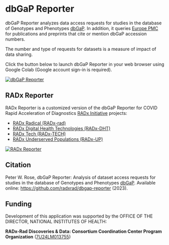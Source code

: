 # dbGaP Reporter

dbGaP Reporter analyzes data access requests for studies in the database of Genotypes and Phenotypes [dbGaP](https://www.ncbi.nlm.nih.gov/gap/). In addition, it queries [Europe PMC](https://europepmc.org/) for publications and preprints that cite or mention dbGaP accession numbers.

The number and type of requests for datasets is a measure of impact of data sharing.

Click the button below to launch dbGaP Reporter in your web browser using Google Colab (Google account sign-in is required).

[![dbGaP Reporter](https://img.shields.io/badge/Launch-dbGaP%20Reporter-blue)](http://colab.research.google.com/github/radxrad/dbgap-reporter/blob/master/notebooks/dbgap-reporter.ipynb)

## RADx Reporter
RADx Reporter is a customized version of the dbGaP Reporter for COVID Rapid Acceleration of Diagnostics [RADx Initiative](https://www.nih.gov/research-training/medical-research-initiatives/radx) projects:

- [RADx Radical (RADx-rad)](https://www.nih.gov/research-training/medical-research-initiatives/radx/radx-programs#radx-rad)
- [RADx Digital Health Technologies (RADx-DHT)](https://www.nih.gov/news-events/news-releases/nih-awards-contracts-develop-innovative-digital-health-technologies-covid-19)
- [RADx Tech (RADx-TECH)](https://www.nih.gov/research-training/medical-research-initiatives/radx/radx-programs#radx-tech)
- [RADx Underserved Populations (RADx-UP)](https://www.nih.gov/research-training/medical-research-initiatives/radx/radx-programs#radx-up)

[![RADx Reporter](https://img.shields.io/badge/Launch-RADx%20Reporter-blue)](http://colab.research.google.com/github/radxrad/dbgap-reporter/blob/master/notebooks/radx-reporter.ipynb)

## Citation
Peter W. Rose, dbGaP Reporter: Analysis of dataset access requests for studies in the database of Genotypes and Phenotypes [dbGaP](https://www.ncbi.nlm.nih.gov/gap/). Available online: https://github.com/radxrad/dbgap-reporter (2023).

## Funding
Development of this application was supported by the OFFICE OF THE DIRECTOR, NATIONAL INSTITUTES OF HEALTH:

**RADx-Rad Discoveries & Data: Consortium Coordination Center Program Organization** ([7U24LM013755](https://reporter.nih.gov/project-details/10745886))

